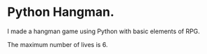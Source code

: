 # Python Hangman.
I made a hangman game using Python with basic elements of RPG.

The maximum number of lives is 6.
